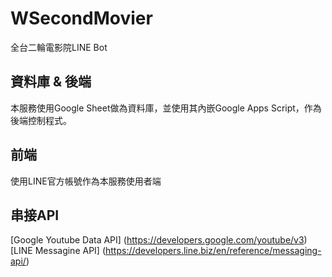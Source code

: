 # WSecondMovier

全台二輪電影院LINE Bot

## 資料庫 & 後端

本服務使用Google Sheet做為資料庫，並使用其內嵌Google Apps Script，作為後端控制程式。

## 前端

使用LINE官方帳號作為本服務使用者端

## 串接API

[Google Youtube Data API] (https://developers.google.com/youtube/v3)
[LINE Messagine API] (https://developers.line.biz/en/reference/messaging-api/)
